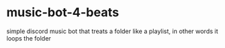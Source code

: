# music-bot-4-beats
simple discord music bot that treats a folder like a playlist, in other words it loops the folder 

